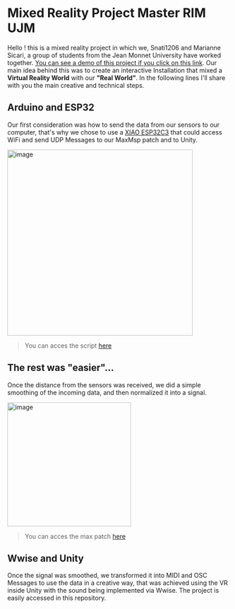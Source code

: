 # Mixed Reality Project Master RIM UJM

Hello ! this is a mixed reality project in which we, Snati1206 and Marianne Sicari, a group of students from the Jean Monnet University have worked together.
[You can see a demo of this project if you click on this link](https://drive.google.com/file/d/11V4E1r2pe5vJfmt2Lb1gqGeB0iU6vTL_/view?usp=sharing). 
Our main idea behind this was to create an interactive Installation that mixed a **Virtual Reality World** with our **"Real World"**. In the following lines I'll share with you the main creative and technical steps.

## Arduino and ESP32

Our first consideration was how to send the data from our sensors to our computer, that's why we chose to use a [XIAO ESP32C3](https://wiki.seeedstudio.com/XIAO_ESP32C3_Getting_Started/) that could access WiFi and send UDP Messages to our MaxMsp patch and to Unity.

<img width="420" alt="image" src="https://github.com/user-attachments/assets/e3820b64-f7b3-4e97-b3a9-9dd5265c3bc6" />

>You can acces the script [here](ArduinoScripts/HCRS04_XIAO_ESP32C3_example)

## The rest was "easier"...

Once the distance from the sensors was received, we did a simple smoothing of the incoming data, and then normalized it into a signal.

<img width="280" alt="image" src="https://github.com/user-attachments/assets/1919a6d5-0180-4062-8a91-3ac484c2c63a" />

>You can acces the max patch [here](MaxReaper/SoundBase.maxpat)

## Wwise and Unity

Once the signal was smoothed, we transformed it into MIDI and OSC Messages to use the data in a creative way, that was achieved using the VR inside Unity with the sound being implemented via Wwise. The project is easily accessed in this repository.


